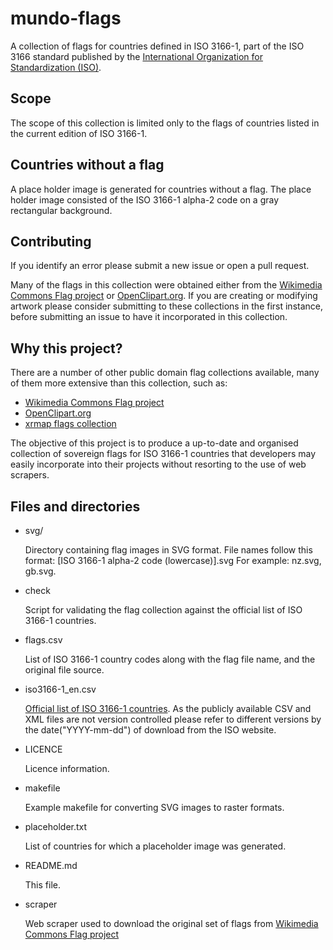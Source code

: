mundo-flags
===========

A collection of flags for countries defined in ISO 3166-1, part of the ISO 3166 
standard published by the [International Organization for Standardization (ISO)][1].


Scope
-----

The scope of this collection is limited only to the flags of countries listed 
in the current edition of ISO 3166-1.


Countries without a flag
------------------------

A place holder image is generated for countries without a flag. The place 
holder image consisted of the ISO 3166-1 alpha-2 code on a gray rectangular 
background.


Contributing
------------

If you identify an error please submit a new issue or open a pull request.

Many of the flags in this collection were obtained either from the 
[Wikimedia Commons Flag project][3] or [OpenClipart.org][4]. If you are 
creating or modifying artwork please consider submitting to these collections 
in the first instance, before submitting an issue to have it incorporated in 
this collection.


Why this project?
-----------------

There are a number of other public domain flag collections available, many of 
them more extensive than this collection, such as:

* [Wikimedia Commons Flag project][3]
* [OpenClipart.org][4]
* [xrmap flags collection][5]

The objective of this project is to produce a up-to-date and organised 
collection of sovereign flags for ISO 3166-1 countries that developers may 
easily incorporate into their projects without resorting to the use of web 
scrapers.


Files and directories
---------------------

* svg/

    Directory containing flag images in SVG format. File names follow this 
    format: [ISO 3166-1 alpha-2 code (lowercase)].svg For example: nz.svg, 
    gb.svg.

* check

    Script for validating the flag collection against the official list of 
    ISO 3166-1 countries.

* flags.csv

    List of ISO 3166-1 country codes along with the flag file name, and the 
    original file source.

* iso3166-1_en.csv

    [Official list of ISO 3166-1 countries][2]. As the publicly available CSV 
    and XML files are not version controlled please refer to different versions 
    by the date("YYYY-mm-dd") of download from the ISO website.

* LICENCE

    Licence information.

* makefile

    Example makefile for converting SVG images to raster formats.

* placeholder.txt

    List of countries for which a placeholder image was generated.

* README.md

    This file.

* scraper

    Web scraper used to download the original set of flags from 
    [Wikimedia Commons Flag project][3]


[1]: http://www.iso.org/
[2]: http://www.iso.org/iso/country_codes.htm
[3]: http://commons.wikimedia.org/wiki/Commons:WikiProject_Flags
[4]: http://openclipart.org/
[5]: ftp://ftp.ac-grenoble.fr/ge/geosciences/xrmap/data/

